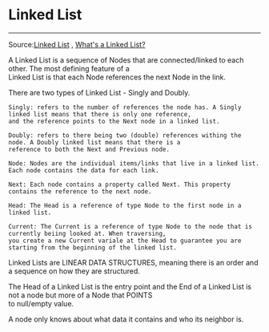 # Linked List
--  -
Source:[Linked List](https://codefellows.github.io/common_curriculum/data_structures_and_algorithms/Code_401/class-05/resources/singly_linked_list.html) , [What's a Linked List?](https://medium.com/basecs/whats-a-linked-list-anyway-part-1-d8b7e6508b9d)
        

A Linked List is a sequence of Nodes that are connected/linked to each other. The most defining feature of a  
Linked List is that each Node references the next Node in the link.

There are two types of Linked List - Singly and Doubly. 

    Singly: refers to the number of references the node has. A Singly linked list means that there is only one reference,  
    and the reference points to the Next node in a linked list.  
    
    Doubly: refers to there being two (double) references withing the node. A Doubly linked list means that there is a  
    reference to both the Next and Previous node. 

    Node: Nodes are the individual items/links that live in a linked list. Each node contains the data for each link.  
    
    Next: Each node contains a property called Next. This property contains the reference to the next node.  
    
    Head: The Head is a reference of type Node to the first node in a linked list.  
    
    Current: The Current is a reference of type Node to the node that is currently beiing looked at. When traversing,  
    you create a new Current variale at the Head to guarantee you are starting from the beginning of the linked list. 

Linked Lists are LINEAR DATA STRUCTURES, meaning there is an order and a sequence on how they are structured. 

The Head of a Linked List is the entry point and the End of a Linked List is not a node but more of a Node that POINTS  
to null/empty value. 

A node only knows about what data it contains and who its neighbor is. 